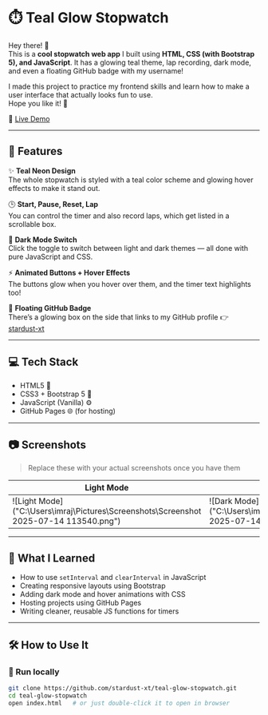 # ⏱️ Teal Glow Stopwatch

Hey there! 👋  
This is a **cool stopwatch web app** I built using **HTML, CSS (with Bootstrap 5), and JavaScript**. It has a glowing teal theme, lap recording, dark mode, and even a floating GitHub badge with my username!

I made this project to practice my frontend skills and learn how to make a user interface that actually looks fun to use.  
Hope you like it! 💚

🔗 [Live Demo](https://github.com/stardust-xt/teal-glow-stopwatch)

---

## 🚀 Features

✨ **Teal Neon Design**  
The whole stopwatch is styled with a teal color scheme and glowing hover effects to make it stand out.

🕒 **Start, Pause, Reset, Lap**  
You can control the timer and also record laps, which get listed in a scrollable box.

🌙 **Dark Mode Switch**  
Click the toggle to switch between light and dark themes — all done with pure JavaScript and CSS.

⚡ **Animated Buttons + Hover Effects**  
The buttons glow when you hover over them, and the timer text highlights too!

📌 **Floating GitHub Badge**  
There’s a glowing box on the side that links to my GitHub profile 👉 [stardust-xt](https://github.com/stardust-xt)

---

## 💻 Tech Stack

- HTML5 🧱  
- CSS3 + Bootstrap 5 🎨  
- JavaScript (Vanilla) ⚙️  
- GitHub Pages 🌐 (for hosting)

---

## 📷 Screenshots

> Replace these with your actual screenshots once you have them

| Light Mode | Dark Mode |
|------------|-----------|
| ![Light Mode]("C:\Users\imraj\Pictures\Screenshots\Screenshot 2025-07-14 113540.png") | ![Dark Mode]("C:\Users\imraj\Pictures\Screenshots\Screenshot 2025-07-14 113525.png") |

---

## 🧠 What I Learned

- How to use `setInterval` and `clearInterval` in JavaScript  
- Creating responsive layouts using Bootstrap  
- Adding dark mode and hover animations with CSS  
- Hosting projects using GitHub Pages  
- Writing cleaner, reusable JS functions for timers

---

## 🛠️ How to Use It

### 📁 Run locally

```bash
git clone https://github.com/stardust-xt/teal-glow-stopwatch.git
cd teal-glow-stopwatch
open index.html   # or just double-click it to open in browser
